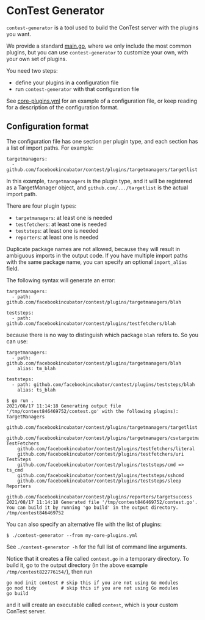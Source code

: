 # ConTest Generator

`contest-generator` is a tool used to build the ConTest server with the plugins
you want.

We provide a standard [main.go](/cmds/contest/main.go), where we only include
the most common plugins, but you can use `contest-generator` to customize your
own, with your own set of plugins.

You need two steps:
* define your plugins in a configuration file
* run `contest-generator` with that configuration file


 See [core-plugins.yml](/cmds/contest-generator/core-plugins.yml) for an example
 of a configuration file, or keep reading for a description of the configuration
 format.

## Configuration format

The configuration file has one section per plugin type, and each section has a
list of import paths. For example:

```
targetmanagers:
  - github.com/facebookincubator/contest/plugins/targetmanagers/targetlist
```

In this example, `targetmanagers` is the plugin type, and it will be registered
as a TargetManager object, and `github.com/.../targetlist` is the actual import
path.

There are four plugin types:
* `targetmanagers`: at least one is needed
* `testfetchers`: at least one is needed
* `teststeps`: at least one is needed
* `reporters`: at least one is needed

Duplicate package names are not allowed, because they will result in ambiguous
imports in the output code.
If you have multiple import paths with the same package name, you can specify
an optional `import_alias` field.

The following syntax will generate an error:

```
targetmanagers:
  - path: github.com/facebookincubator/contest/plugins/targetmanagers/blah

teststeps:
  - path: github.com/facebookincubator/contest/plugins/testfetchers/blah
```

because there is no way to distinguish which package `blah` refers to. So you
can use:

```
targetmanagers:
  - path: github.com/facebookincubator/contest/plugins/targetmanagers/blah
    alias: tm_blah

teststeps:
  - path: github.com/facebookincubator/contest/plugins/teststeps/blah
    alias: ts_blah
```


```
$ go run .
2021/08/17 11:14:18 Generating output file '/tmp/contest846469752/contest.go' with the following plugins):
TargetManagers
    github.com/facebookincubator/contest/plugins/targetmanagers/targetlist
    github.com/facebookincubator/contest/plugins/targetmanagers/csvtargetmanager
TestFetchers
    github.com/facebookincubator/contest/plugins/testfetchers/literal
    github.com/facebookincubator/contest/plugins/testfetchers/uri
TestSteps
    github.com/facebookincubator/contest/plugins/teststeps/cmd => ts_cmd
    github.com/facebookincubator/contest/plugins/teststeps/sshcmd
    github.com/facebookincubator/contest/plugins/teststeps/sleep
Reporters
    github.com/facebookincubator/contest/plugins/reporters/targetsuccess
2021/08/17 11:14:18 Generated file '/tmp/contest846469752/contest.go'. You can build it by running 'go build' in the output directory.
/tmp/contest846469752
```

You can also specify an alternative file with the list of plugins:
```
$ ./contest-generator --from my-core-plugins.yml
```

See `./contest-generator -h` for the full list of command line arguments.

Notice that it creates a file called `contest.go` in a temporary directory. To build it, go to the output directory (in the above example `/tmp/contest822776154/`), then run
```
go mod init contest # skip this if you are not using Go modules
go mod tidy         # skip this if you are not using Go modules
go build
```

and it will create an executable called `contest`, which is your custom ConTest server.
